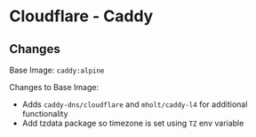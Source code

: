 # Cloudflare - Caddy

## Changes

Base Image: `caddy:alpine`

Changes to Base Image: 
* Adds `caddy-dns/cloudflare` and `mholt/caddy-l4` for additional functionality
* Add tzdata package so timezone is set using `TZ` env variable
